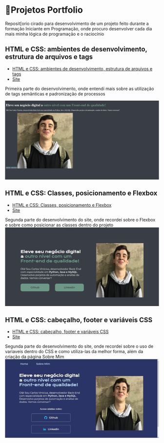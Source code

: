 # **🚀Projetos Portfolio**

Reposit[orio cirado para desenvolvimento de um projeto feito durante a formação Iniciante em Programação, onde procuro desenvolver cada dia mais minha lógica de programação e o raciocínio

## **HTML e CSS: ambientes de desenvolvimento, estrutura de arquivos e tags**

- [HTML e CSS: ambientes de desenvolvimento, estrutura de arquivos e tags](https://github.com/carlosvinicius-ai/AluraCurso-Front-End/tree/master/ProjetoPortfolio/HTML%20e%20CSS%20ambientes%20de%20desenvolvimento%20estrutura%20de%20arquivos%20e%20tags)
- [Site](https://carlosvinicius-ai.github.io/AluraCurso-Front-End/ProjetoPortfolio/HTML%20e%20CSS%20ambientes%20de%20desenvolvimento%20estrutura%20de%20arquivos%20e%20tags/)


Primeira parte do desenvolvimento, onde entendi mais sobre as utilização de tags semânticas e padronização de processos

![Primeira Fase do Site](Capturas/site1.png)

## **HTML e CSS: Classes, posicionamento e Flexbox**

- [HTML e CSS: Classes, posicionamento e Flexbox](https://github.com/carlosvinicius-ai/AluraCurso-Front-End/tree/master/ProjetoPortfolio/HTML_CSS-Classes_Flexbox)
- [Site](https://carlosvinicius-ai.github.io/AluraCurso-Front-End/ProjetoPortfolio/HTML_CSS-Classes_Flexbox/)

Segunda parte do desenvolvimento do site, onde recordei sobre o Flexbox e sobre como posicionar as classes dentro do projeto
![Segunda Fase do Site](Capturas/site2.png)

## **HTML e CSS: cabeçalho, footer e variáveis CSS**

- [HTML e CSS: cabeçalho, footer e variáveis CSS](https://github.com/carlosvinicius-ai/AluraCurso-Front-End/tree/master/ProjetoPortfolio/HTML_CSS-variaveis)
- [Site](https://carlosvinicius-ai.github.io/AluraCurso-Front-End/ProjetoPortfolio/HTML_CSS-variaveis/)

Segunda parte do desenvolvimento do site, onde recordei sobre o uso de variaveis dentro do CSS e como utiliza-las da melhor forma, além da criação da página Sobre Mim
![Segunda Fase do Site](Capturas/site3.png)